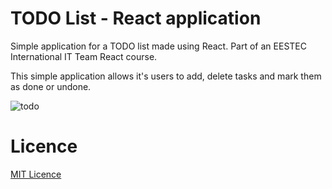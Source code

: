 # TODO List - React application
Simple application for a TODO list made using React.
Part of an EESTEC International IT Team React course.

This simple application allows it's users to add, delete tasks and mark them as done or undone. 

![todo](imgages/screenshot1.jpg)

# Licence
[MIT Licence](https://opensource.org/licenses/MIT)
